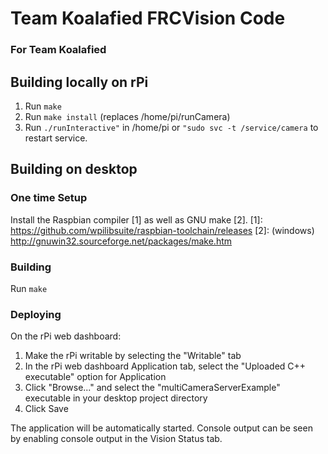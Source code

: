 # Team Koalafied FRCVision Code
### For Team Koalafied
## Building locally on rPi
1. Run ```make```
2. Run ```make install``` (replaces /home/pi/runCamera)
3. Run ```./runInteractive"``` in /home/pi or ```"sudo svc -t /service/camera``` to
   restart service.

## Building on desktop
### One time Setup
Install the Raspbian compiler [1] as well as GNU make [2].
[1]: https://github.com/wpilibsuite/raspbian-toolchain/releases
[2]: (windows) http://gnuwin32.sourceforge.net/packages/make.htm
### Building
Run ```make```
### Deploying
On the rPi web dashboard:

1. Make the rPi writable by selecting the "Writable" tab
2. In the rPi web dashboard Application tab, select the
   "Uploaded C++ executable" option for Application
3. Click "Browse..." and select the "multiCameraServerExample" executable in
   your desktop project directory
4. Click Save

The application will be automatically started.  Console output can be seen by
enabling console output in the Vision Status tab.
